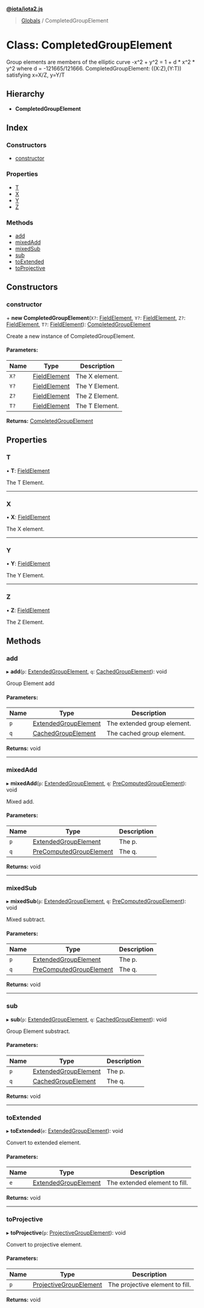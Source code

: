 **[@iota/iota2.js](../README.md)**

> [Globals](../README.md) / CompletedGroupElement

# Class: CompletedGroupElement

Group elements are members of the elliptic curve -x^2 + y^2 = 1 + d * x^2 *
y^2 where d = -121665/121666.
CompletedGroupElement: ((X:Z),(Y:T)) satisfying x=X/Z, y=Y/T

## Hierarchy

* **CompletedGroupElement**

## Index

### Constructors

* [constructor](completedgroupelement.md#constructor)

### Properties

* [T](completedgroupelement.md#t)
* [X](completedgroupelement.md#x)
* [Y](completedgroupelement.md#y)
* [Z](completedgroupelement.md#z)

### Methods

* [add](completedgroupelement.md#add)
* [mixedAdd](completedgroupelement.md#mixedadd)
* [mixedSub](completedgroupelement.md#mixedsub)
* [sub](completedgroupelement.md#sub)
* [toExtended](completedgroupelement.md#toextended)
* [toProjective](completedgroupelement.md#toprojective)

## Constructors

### constructor

\+ **new CompletedGroupElement**(`X?`: [FieldElement](fieldelement.md), `Y?`: [FieldElement](fieldelement.md), `Z?`: [FieldElement](fieldelement.md), `T?`: [FieldElement](fieldelement.md)): [CompletedGroupElement](completedgroupelement.md)

Create a new instance of CompletedGroupElement.

#### Parameters:

Name | Type | Description |
------ | ------ | ------ |
`X?` | [FieldElement](fieldelement.md) | The X element. |
`Y?` | [FieldElement](fieldelement.md) | The Y Element. |
`Z?` | [FieldElement](fieldelement.md) | The Z Element. |
`T?` | [FieldElement](fieldelement.md) | The T Element.  |

**Returns:** [CompletedGroupElement](completedgroupelement.md)

## Properties

### T

•  **T**: [FieldElement](fieldelement.md)

The T Element.

___

### X

•  **X**: [FieldElement](fieldelement.md)

The X element.

___

### Y

•  **Y**: [FieldElement](fieldelement.md)

The Y Element.

___

### Z

•  **Z**: [FieldElement](fieldelement.md)

The Z Element.

## Methods

### add

▸ **add**(`p`: [ExtendedGroupElement](extendedgroupelement.md), `q`: [CachedGroupElement](cachedgroupelement.md)): void

Group Element add

#### Parameters:

Name | Type | Description |
------ | ------ | ------ |
`p` | [ExtendedGroupElement](extendedgroupelement.md) | The extended group element. |
`q` | [CachedGroupElement](cachedgroupelement.md) | The cached group element.  |

**Returns:** void

___

### mixedAdd

▸ **mixedAdd**(`p`: [ExtendedGroupElement](extendedgroupelement.md), `q`: [PreComputedGroupElement](precomputedgroupelement.md)): void

Mixed add.

#### Parameters:

Name | Type | Description |
------ | ------ | ------ |
`p` | [ExtendedGroupElement](extendedgroupelement.md) | The p. |
`q` | [PreComputedGroupElement](precomputedgroupelement.md) | The q.  |

**Returns:** void

___

### mixedSub

▸ **mixedSub**(`p`: [ExtendedGroupElement](extendedgroupelement.md), `q`: [PreComputedGroupElement](precomputedgroupelement.md)): void

Mixed subtract.

#### Parameters:

Name | Type | Description |
------ | ------ | ------ |
`p` | [ExtendedGroupElement](extendedgroupelement.md) | The p. |
`q` | [PreComputedGroupElement](precomputedgroupelement.md) | The q.  |

**Returns:** void

___

### sub

▸ **sub**(`p`: [ExtendedGroupElement](extendedgroupelement.md), `q`: [CachedGroupElement](cachedgroupelement.md)): void

Group Element substract.

#### Parameters:

Name | Type | Description |
------ | ------ | ------ |
`p` | [ExtendedGroupElement](extendedgroupelement.md) | The p. |
`q` | [CachedGroupElement](cachedgroupelement.md) | The q.  |

**Returns:** void

___

### toExtended

▸ **toExtended**(`e`: [ExtendedGroupElement](extendedgroupelement.md)): void

Convert to extended element.

#### Parameters:

Name | Type | Description |
------ | ------ | ------ |
`e` | [ExtendedGroupElement](extendedgroupelement.md) | The extended element to fill.  |

**Returns:** void

___

### toProjective

▸ **toProjective**(`p`: [ProjectiveGroupElement](projectivegroupelement.md)): void

Convert to projective element.

#### Parameters:

Name | Type | Description |
------ | ------ | ------ |
`p` | [ProjectiveGroupElement](projectivegroupelement.md) | The projective element to fill.  |

**Returns:** void
